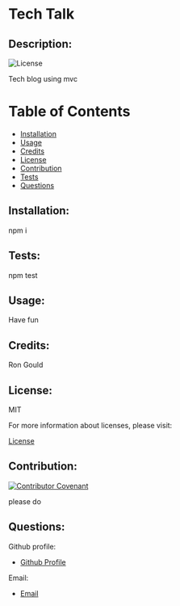 

# Tech Talk

    
## Description:

  
![License](https://img.shields.io/badge/License-MIT-blue.svg "License Badge")
  
Tech blog using mvc 

  
# Table of Contents
    
- [Installation](#installation)
- [Usage](#usage)
- [Credits](#credits)
- [License](#license)
- [Contribution](#contributing)
- [Tests](#tests)
- [Questions](#questions)
  
## Installation:


npm i

## Tests:


npm test


## Usage:


Have fun 


## Credits:


Ron Gould


## License:


MIT

For more information about licenses, please visit:

[License](https://opensource.org/licenses/MIT)


## Contribution:


[![Contributor Covenant](https://img.shields.io/badge/Contributor%20Covenant-v2.0%20adopted-ff69b4.svg)](CODE_OF_CONDUCT.md)

please do


## Questions:

  
Github profile:
  
- [Github Profile](https://github.com/R0nG13)
  
Email:
  
- [Email](Ron.Gould@gmail.com)

  
  